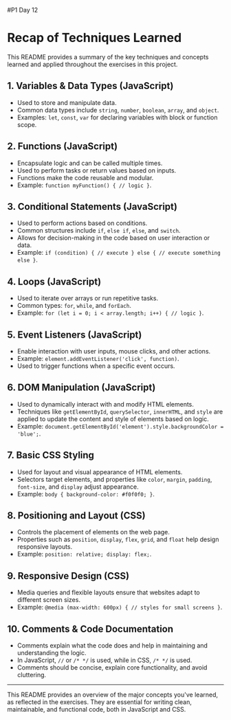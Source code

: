 #P1 Day 12
# Recap of Techniques Learned

This README provides a summary of the key techniques and concepts learned and applied throughout the exercises in this project.

## 1. **Variables & Data Types (JavaScript)**
   - Used to store and manipulate data.
   - Common data types include `string`, `number`, `boolean`, `array`, and `object`.
   - Examples: `let`, `const`, `var` for declaring variables with block or function scope.

## 2. **Functions (JavaScript)**
   - Encapsulate logic and can be called multiple times.
   - Used to perform tasks or return values based on inputs.
   - Functions make the code reusable and modular.
   - Example: `function myFunction() { // logic }`.

## 3. **Conditional Statements (JavaScript)**
   - Used to perform actions based on conditions.
   - Common structures include `if`, `else if`, `else`, and `switch`.
   - Allows for decision-making in the code based on user interaction or data.
   - Example: `if (condition) { // execute } else { // execute something else }`.

## 4. **Loops (JavaScript)**
   - Used to iterate over arrays or run repetitive tasks.
   - Common types: `for`, `while`, and `forEach`.
   - Example: `for (let i = 0; i < array.length; i++) { // logic }`.

## 5. **Event Listeners (JavaScript)**
   - Enable interaction with user inputs, mouse clicks, and other actions.
   - Example: `element.addEventListener('click', function)`.
   - Used to trigger functions when a specific event occurs.

## 6. **DOM Manipulation (JavaScript)**
   - Used to dynamically interact with and modify HTML elements.
   - Techniques like `getElementById`, `querySelector`, `innerHTML`, and `style` are applied to update the content and style of elements based on logic.
   - Example: `document.getElementById('element').style.backgroundColor = 'blue';`.

## 7. **Basic CSS Styling**
   - Used for layout and visual appearance of HTML elements.
   - Selectors target elements, and properties like `color`, `margin`, `padding`, `font-size`, and `display` adjust appearance.
   - Example: `body { background-color: #f0f0f0; }`.

## 8. **Positioning and Layout (CSS)**
   - Controls the placement of elements on the web page.
   - Properties such as `position`, `display`, `flex`, `grid`, and `float` help design responsive layouts.
   - Example: `position: relative; display: flex;`.

## 9. **Responsive Design (CSS)**
   - Media queries and flexible layouts ensure that websites adapt to different screen sizes.
   - Example: `@media (max-width: 600px) { // styles for small screens }`.

## 10. **Comments & Code Documentation**
   - Comments explain what the code does and help in maintaining and understanding the logic.
   - In JavaScript, `//` or `/* */` is used, while in CSS, `/* */` is used.
   - Comments should be concise, explain core functionality, and avoid cluttering.

---

This README provides an overview of the major concepts you've learned, as reflected in the exercises. They are essential for writing clean, maintainable, and functional code, both in JavaScript and CSS.
